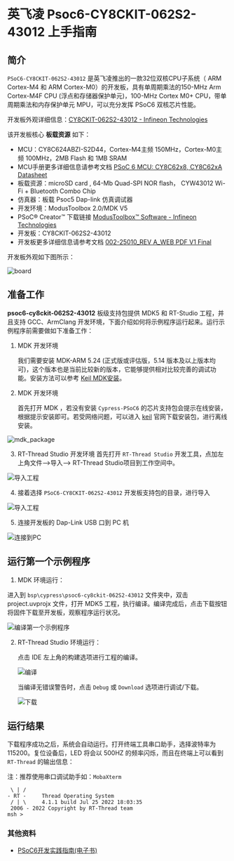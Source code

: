 # 英飞凌 Psoc6-CY8CKIT-062S2-43012 上手指南

## 简介

`PSoC6-CY8CKIT-062S2-43012` 是英飞凌推出的一款32位双核CPU子系统（ ARM Cortex-M4 和 ARM Cortex-M0）的开发板，具有单周期乘法的150-MHz Arm Cortex-M4F CPU (浮点和存储器保护单元)，100-MHz Cortex M0+ CPU，带单周期乘法和内存保护单元 MPU，可以充分发挥 PSoC6 双核芯片性能。

开发板外观详细信息：[CY8CKIT-062S2-43012 - Infineon Technologies](https://www.infineon.com/cms/en/product/evaluation-boards/cy8cproto-062-4343w/)

该开发板核心 **板载资源** 如下：

- MCU：CY8C624ABZI-S2D44，Cortex-M4主频 150MHz，Cortex-M0主频 100MHz，2MB Flash 和 1MB SRAM
- MCU手册更多详细信息请参考文档 [PSoC 6 MCU: CY8C62x8, CY8C62xA Datasheet](https://www.infineon.com/dgdl/Infineon-PSOC_6_MCU_CY8C62X8_CY8C62XA-DataSheet-v17_00-EN.pdf?fileId=8ac78c8c7d0d8da4017d0ee7d03a70b1)
- 板载资源：microSD card , 64-Mb Quad-SPI NOR flash， CYW43012 Wi-Fi + Bluetooth Combo Chip
- 仿真器：板载 Psoc5 Dap-link 仿真调试器
- 开发环境：ModusToolbox 2.0/MDK V5
- PSoC® Creator™ 下载链接 [ModusToolbox™ Software - Infineon Technologies](https://www.infineon.com/cms/en/design-support/tools/sdk/modustoolbox-software/)
- 开发板：CY8CKIT-062S2-43012
- 开发板更多详细信息请参考文档 [002-25010_REV A_WEB PDF V1 Final](https://www.infineon.com/dgdl/Infineon-CY8CPROTO-062-4343W_PSoC_6_Wi-Fi_BT_Prototyping_Kit_Quick_Start_Guide-UserManual-v01_00-EN.pdf?fileId=8ac78c8c7d0d8da4017d0f0106871835)

开发板外观如下图所示：

  ![board](figures/board.png)

## 准备工作

**psoc6-cy8ckit-062S2-43012** 板级支持包提供 MDK5 和 RT-Studio 工程，并且支持 GCC、ArmClang 开发环境，下面介绍如何将示例程序运行起来。运行示例程序前需要做如下准备工作：

 1. MDK 开发环境

    我们需要安装 MDK-ARM 5.24 (正式版或评估版，5.14 版本及以上版本均可)，这个版本也是当前比较新的版本，它能够提供相对比较完善的调试功能。安装方法可以参考 [Keil MDK安装](../keil/keil.md)。

 2. MDK 开发环境

    首先打开 MDK ，若没有安装 `Cypress-PSoC6` 的芯片支持包会提示在线安装，根据提示安装即可。若受网络问题，可以进入 [keil](https://www.keil.com/dd2/pack) 官网下载安装包，进行离线安装。

![mdk_package](figures/mdk_package.png)

 3. RT-Thread Studio 开发环境
    首先打开  `RT-Thread Studio` 开发工具，点加左上角文件—>导入—> RT-Thread Studio项目到工作空间中。

![导入工程](figures/studio1.png)

 4. 接着选择 `PSoC6-CY8CKIT-062S2-43012` 开发板支持包的目录，进行导入

![导入工程](figures/studio2.png)

 5. 连接开发板的 Dap-Link USB 口到 PC 机

![连接到PC](figures/usb_pc.png)

## 运行第一个示例程序

1. MDK 环境运行：

进入到 `bsp\cypress\psoc6-cy8ckit-062S2-43012` 文件夹中，双击 project.uvprojx 文件，打开 MDK5 工程，执行编译。编译完成后，点击下载按钮将固件下载至开发板，观察程序运行状况。

![编译第一个示例程序](figures/compile_first_example.jpg)

2. RT-Thread Studio 环境运行：

   点击 IDE 左上角的构建选项进行工程的编译。

   ![编译](figures/studio3-build.png)

   当编译无错误警告时，点击 `Debug` 或 `Download` 选项进行调试/下载。

   ![下载](figures/studio4-download.png)

## 运行结果

下载程序成功之后，系统会自动运行。打开终端工具串口助手，选择波特率为 115200。复位设备后，LED 将会以 500HZ 的频率闪烁，而且在终端上可以看到 `RT-Thread` 的输出信息：

注：推荐使用串口调试助手如：`MobaXterm`

```
 \ | /
- RT -     Thread Operating System
 / | \     4.1.1 build Jul 25 2022 18:03:35
 2006 - 2022 Copyright by RT-Thread team
msh >
```

### 其他资料

- [PSoC6开发实践指南(电子书)](https://docs.qq.com/doc/DZmpvR0xocFpVVGhQ)